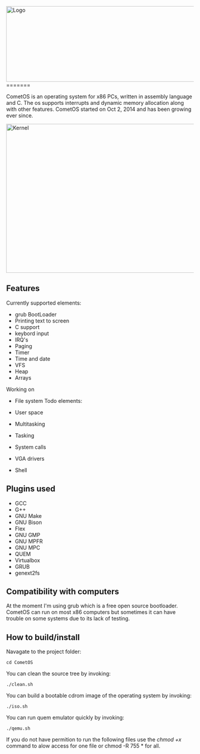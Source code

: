 <img src="documentation/images/cometos-logo.png" alt="Logo" height="203" width="700">
=======

CometOS is an operating system for x86 PCs, written in assembly language and C. The os supports interrupts and dynamic memory allocation along with other features. CometOS started on Oct 2, 2014 and has been growing ever since.

<img src="https://raw.githubusercontent.com/JohannMassyn/CometOS/master/documentation/images/%20CometOS-kernel-2015-08-06.png" alt="Kernel" height="400" width="720">

## Features

Currently supported elements:

- grub BootLoader
- Printing text to screen
- C support
- keybord input
- IRQ's
- Paging
- Timer
- Time and date
- VFS
- Heap
- Arrays

Working on
- File system
Todo elements:

- User space
- Multitasking
- Tasking
- System calls
- VGA drivers
- Shell

## Plugins used

- GCC
- G++
- GNU Make
- GNU Bison
- Flex
- GNU GMP
- GNU MPFR
- GNU MPC
- QUEM
- Virtualbox
- GRUB
- genext2fs

## Compatibility with computers

At the moment I'm using grub which is a free open source bootloader. CometOS can run on most x86 computers but sometimes it can have trouble on some systems due to its lack of testing.

## How to build/install

Navagate to the project folder:
```
cd CometOS
```

You can clean the source tree by invoking:
```
./clean.sh
```

You can build a bootable cdrom image of the operating system by invoking:
```
./iso.sh
```

You can run quem emulator quickly by invoking:
```
./qemu.sh
```

If you do not have permition to run the following files use the *chmod +x* command to alow access for one file or chmod -R 755 * for all.
